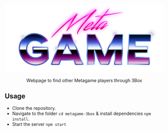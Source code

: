 ![alt text](https://raw.githubusercontent.com/manolingam/metagame-3box/master/src/assets/metagame.png)

<p align='center'>Webpage to find other Metagame players through 3Box</p>

## Usage
* Clone the repository.
* Navigate to the folder `cd metagame-3box` & install dependencies `npm install`.
* Start the server `npm start`

